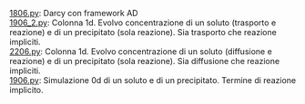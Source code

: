 [1806.py](1806.py): Darcy con framework AD  
[1906_2.py](1906_2.py): Colonna 1d. Evolvo concentrazione di un soluto (trasporto e reazione) e di un precipitato (sola reazione). Sia trasporto che reazione impliciti.  
[2206.py](2206.py): Colonna 1d. Evolvo concentrazione di un soluto (diffusione e reazione) e di un precipitato (sola reazione). Sia diffusione che reazione impliciti.  
[1906.py](1906.py): Simulazione 0d di un soluto e di un precipitato. Termine di reazione implicito.  
